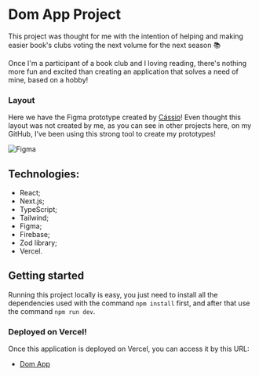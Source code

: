 # Dom App Project

This project was thought for me with the intention of helping and making easier book's clubs voting the next volume for the next season 📚

Once I'm a participant of a book club and I loving reading, there's nothing more fun and excited than creating an application that solves a need of mine, based on a hobby!

### Layout

Here we have the Figma prototype created by [Cássio](https://github.com/cassiorsfreitas)! Even thought this layout was not created by me, as you can see in other projects here, on my GitHub, I've been using this strong tool to create my prototypes!

![Figma](https://github.com/user-attachments/assets/4205a831-0899-4f57-a9ab-0f40c9cb50f9)

## Technologies:

- React;
- Next.js;
- TypeScript;
- Tailwind;
- Figma;
- Firebase;
- Zod library;
- Vercel.

## Getting started

Running this project locally is easy, you just need to install all the dependencies used with the command `npm install` first, and after that use the command `npm run dev`.

### Deployed on Vercel!

Once this application is deployed on Vercel, you can access it by this URL:

- [Dom App](dom-app-tau.vercel.app)
